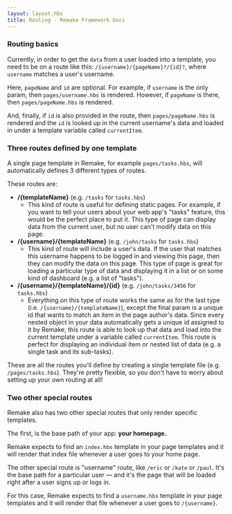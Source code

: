 ```yaml
---
layout: layout.hbs
title: Routing - Remake Framework Docs
---
```


### Routing basics

Currently, in order to get the `data` from a user loaded into a template, you need to be on a route like this: `/{username}/{pageName}?/{id}?`, where `username` matches a user's username.

Here, `pageName` and `id` are optional. For example, if `username` is the only param, then `pages/username.hbs` is rendered. However, if `pageName` is there, then `pages/pageName.hbs` is rendered. 

And, finally, if `id` is also provided in the route, then `pages/pageName.hbs` is rendered and the `id` is looked up in the current username's data and loaded in under a template variable called `currentItem`.

### Three routes defined by one template

A single page template in Remake, for example `pages/tasks.hbs`, will automatically defines 3 different types of routes.

These routes are:

- **/{templateName}** (e.g. `/tasks` for `tasks.hbs`)
    - This kind of route is useful for defining static pages. For example, if you want to tell your users about your web app's "tasks" feature, this would be the perfect place to put it. This type of page can display data from the current user, but no user can't modify data on this page.
- **/{username}/{templateName}** (e.g. `/john/tasks` for `tasks.hbs`)
    - This kind of route will include a user's data. If the user that matches this username happens to be logged in and viewing this page, then they can modify the data on this page. This type of page is great for loading a particular type of data and displaying it in a list or on some kind of dashboard (e.g. a list of "tasks").
- **/{username}/{templateName}/{id}** (e.g. `/john/tasks/3456` for `tasks.hbs`)
    - Everything on this type of route works the same as for the last type (i.e. `/{username}/{templateName}`), except the final param is a unique id that wants to match an item in the page author's data. Since every nested object in your data automatically gets a unique id assigned to it by Remake, this route is able to look up that data and load into the current template under a variable called `currentItem`. This route is perfect for displaying an individual item or nested list of data (e.g. a single task and its sub-tasks).

These are all the routes you'll define by creating a single template file (e.g. `/pages/tasks.hbs`). They're pretty flexible, so you don't have to worry about setting up your own routing at all!

### Two other special routes

Remake also has two other special routes that only render specific templates.

The first, is the base path of your app: **your homepage.**

Remake expects to find an `index.hbs` template in your page templates and it will render that index file whenever a user goes to your home page.

The other special route is "username" route, like `/eric` or `/kate` or `/paul`. It's the base path for a particular user — and it's the page that will be loaded right after a user signs up or logs in. 

For this case, Remake expects to find a `username.hbs` template in your page templates and it will render that file whenever a user goes to `/{username}`.


